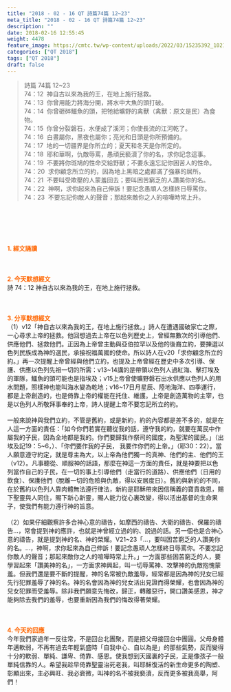 ```yaml
---
title: "2018 - 02 - 16 QT 詩篇74篇 12~23"
meta_title: "2018 - 02 - 16 QT 詩篇74篇 12~23"
description: ""
date: 2018-02-16 12:55:45
weight: 4478
feature_image: https://cmtc.tw/wp-content/uploads/2022/03/15235392_10211799862337740_180693556567566654_o-1.webp
categories: ["QT 2018"]
tags: ["QT 2018"]
draft: false
---
```


<blockquote>詩篇 74篇 12~23<br />
74：12  神自古以來為我的王，在地上施行拯救。<br />
74：13  你曾用能力將海分開，將水中大魚的頭打破。<br />
74：14  你曾砸碎鱷魚的頭，把牠給曠野的禽獸（禽獸：原文是民）為食物。<br />
74：15  你曾分裂磐石，水便成了溪河；你使長流的江河乾了。<br />
74：16  白晝屬你，黑夜也屬你；亮光和日頭是你所預備的。<br />
74：17  地的一切疆界是你所立的；夏天和冬天是你所定的。<br />
74：18  耶和華啊，仇敵辱罵，愚頑民褻瀆了你的名，求你記念這事。<br />
74：19  不要將你斑鳩的性命交給野獸；不要永遠忘記你困苦人的性命。<br />
74：20  求你顧念所立的約，因為地上黑暗之處都滿了強暴的居所。<br />
74：21  不要叫受欺壓的人蒙羞回去；要叫困苦窮乏的人讚美你的名。<br />
74：22  神啊，求你起來為自己伸訴！要記念愚頑人怎樣終日辱罵你。<br />
74：23  不要忘記你敵人的聲音；那起來敵你之人的喧嘩時常上升。</blockquote><br />
&nbsp;<br />
<br />
&nbsp;<br />
<br />
<span style="color: #ff6600;"><strong>1. </strong><strong>經文誦讀</strong></span><br />
<br />
<span style="color: #ff6600;"><strong> </strong></span><br />
<br />
<span style="color: #ff6600;"><strong>2. 今天默想</strong><strong>經文<br />
</strong></span>詩 74：12 神自古以來為我的王，在地上施行拯救。<br />
<br />
&nbsp;<br />
<br />
<span style="color: #ff6600;"><strong>3. 分享默想經文<br />
</strong></span>（1）v12「神自古以來為我的王，在地上施行拯救。」詩人在遭遇國破家亡之際，一心尋求上帝的拯救。他回想過去上帝在以色列歷史上，曾經無數次的引導他們、供應他們、拯救他們。正因為上帝曾主動與亞伯拉罕以及他的後裔立約，要揀選以色列民族成為神的選民，承接祝福萬國的使命。所以詩人在v20「求你顧念所立的約。」再一次提醒上帝曾經與他們立約，也提及上帝曾經在歷史中多次引導、保護、供應以色列先祖一切的所需：v13~14講的是帶領以色列人過紅海、擊打埃及的軍隊，鱷魚的頭可能也是指埃及；v15上帝曾使曠野磐石出水供應以色列人的用水問題，照樣神也能叫海水變為乾地；v16~17日月星辰、陸地海洋、四季運行，都是上帝創造的，也是倚靠上帝的權能在托住、維護。上帝是創造萬物的主宰，也是以色列人所敬拜事奉的上帝，詩人提醒上帝不要忘記所立的約。<br />
<br />
一般來說神與我們立約，不管是舊約，或是新約，約的內容都是差不多的，就是在人這一方面的責任：「如今你們若實在聽從我的話，遵守我的約，就要在萬民中作屬我的子民，因為全地都是我的。你們要歸我作祭司的國度，為聖潔的國民。」（出埃及記19：5~6，）、「你們要作我的子民， 我要作你們的上帝。」（耶30：22）。當人願意遵守約定，就是尊主為大，以上帝為他們獨一的真神、他們的主、他們的王（v12）。凡事聽從、順服神的話語，那麼在神這一方面的責任，就是神要把以色列當作自己的子民，在一切的事上引導他們（走當行的道路）、供應他們（日用的飲食）、保護他們（脫離一切的危險與仇敵，得以安居度日）。舊約與新約的不同，在於舊約以色列人靠肉體無法遵行律法，新約是耶穌帶來因信稱義的寶貴救恩，賜下聖靈與人同住，賜下新心新靈，賜人能力從心裏改變，得以活出基督的生命果子，使我們有能力遵行神的旨意。<br />
<br />
（2）如果仔細觀察許多合神心意的禱告，如摩西的禱告、大衛的禱告、保羅的禱告…，常會提到神的應許，也就是神曾經立過的約、說過的話。另一個也是合神心意的禱告，就是提到神的名、神的榮耀。V21~23「…，要叫困苦窮乏的人讚美你的名。…，神啊，求你起來為自己伸訴！要記念愚頑人怎樣終日辱罵你。不要忘記你敵人的聲音；那起來敵你之人的喧嘩時常上升。」一方面那些困苦窮乏的人，要學習起來「讚美神的名」，一方面求神興起，叫一切辱罵神、攻擊神的仇敵抱愧蒙羞。但我們還是要不斷的提醒，神的名常被仇敵羞辱，經常都是因為神的兒女已經先行犯罪羞辱了神的名。神的名會因為神的兒女活出見證而得榮耀，也會因為神的兒女犯罪而受羞辱。除非我們願意先悔改，歸正，轉離惡行，開口讚美感恩，神才能夠除去我們的羞辱，也要重新因為我們的悔改得著榮耀。<br />
<br />
&nbsp;<br />
<br />
<span style="color: #ff6600;"><strong>4. 今天的回應<br />
</strong></span>今年我們家過年一反往常，不是回台北團聚，而是把父母接回台中團圓。父母身體年邁軟弱，不再有過去年輕氣盛時「自我中心、自以為是」的那些氣勢，反而變得十分的軟弱、單純、謙卑、倚靠、感恩。使我想到天國裏的子民，正是像孩子一般單純信靠的人。希望我趁早倚靠聖靈治死老我，叫耶穌復活的新生命更多的陶塑、彰顯出來，主必興旺、我必衰微，叫神的名不被我褻瀆，反而更多被我高舉，阿們！<br />
<br />
&nbsp;
        